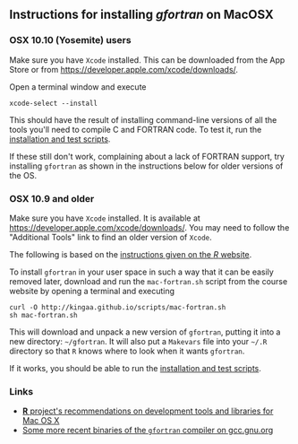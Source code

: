 ## Instructions for installing *gfortran* on MacOSX

### OSX 10.10 (Yosemite) users

Make sure you have `Xcode` installed.  This can be downloaded from the App Store or from https://developer.apple.com/xcode/downloads/.

Open a terminal window and execute
```
xcode-select --install
```

This should have the result of installing command-line versions of all the tools you'll need to compile C and FORTRAN code.
To test it, run the [installation and test scripts](./preparation.html).

If these still don't work, complaining about a lack of FORTRAN support, try installing `gfortran` as shown in the instructions below for older versions of the OS.

### OSX 10.9 and older

Make sure you have `Xcode` installed.  It is available at https://developer.apple.com/xcode/downloads/.  You may need to follow the "Additional Tools" link to find an older version of `Xcode`.

The following is based on the [instructions given on the *R* website](http://cran.r-project.org/bin/macosx/tools).

To install `gfortran` in your user space in such a way that it can be easily removed later, download and run the `mac-fortran.sh` script from the course website by opening a terminal and executing
```
curl -O http://kingaa.github.io/scripts/mac-fortran.sh
sh mac-fortran.sh
```
This will download and unpack a new version of `gfortran`, putting it into a new directory: `~/gfortran`.  It will also put a `Makevars` file into your `~/.R` directory so that `R` knows where to look when it wants `gfortran`.

If it works, you should be able to run the [installation and test scripts](./preparation.html).

### Links

- [**R** project's recommendations on development tools and libraries for Mac OS X](http://cran.r-project.org/bin/macosx/tools)
- [Some more recent binaries of the <code>gfortran</code> compiler on gcc.gnu.org](http://gcc.gnu.org/wiki/GFortranBinaries#MacOS)
